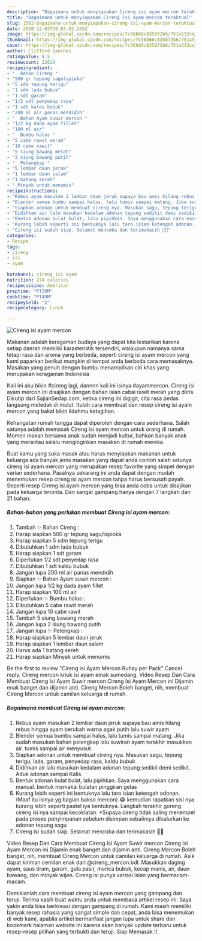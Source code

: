 ```yaml
---
description: "Bagaimana untuk menyiapakan Cireng isi ayam mercon teraktual"
title: "Bagaimana untuk menyiapakan Cireng isi ayam mercon teraktual"
slug: 1582-bagaimana-untuk-menyiapakan-cireng-isi-ayam-mercon-teraktual
date: 2020-12-03T19:03:52.245Z
image: https://img-global.cpcdn.com/recipes/7c56b66c835872b6/751x532cq70/cireng-isi-ayam-mercon-foto-resep-utama.jpg
thumbnail: https://img-global.cpcdn.com/recipes/7c56b66c835872b6/751x532cq70/cireng-isi-ayam-mercon-foto-resep-utama.jpg
cover: https://img-global.cpcdn.com/recipes/7c56b66c835872b6/751x532cq70/cireng-isi-ayam-mercon-foto-resep-utama.jpg
author: Clifford Sanchez
ratingvalue: 4.5
reviewcount: 22619
recipeingredient:
- "  Bahan Cireng "
- "500 gr tepung sagutapioka"
- "5 sdm tepung terigu"
- "1 sdm lada bubuk"
- "1 sdt garam"
- "1/2 sdt penyedap rasa"
- "1 sdt kaldu bubuk"
- "200 ml air panas mendidih"
- "  Bahan Ayam suwir mercon "
- "1/2 kg dada ayam fillet"
- "100 ml air"
- "  Bumbu halus "
- "5 cabe rawit merah"
- "10 cabe rawit"
- "5 siung bawang merah"
- "2 siung bawang putih"
- "  Pelengkap "
- "5 lembar daun jeruk"
- "1 lembar daun salam"
- "1 batang sereh"
- " Minyak untuk menumis"
recipeinstructions:
- "Rebus ayam masukan 2 lembar daun jeruk supaya bau amis hilang rebus hingga ayam berubah warna agak putih lalu suwir ayam"
- "Blender semua bumbu sampai halus, lalu tumis sampai matang. Jika sudah masukan bahan pelengkap lalu suwiran ayam terakhir masukkan air. tumis sampai air menyusut."
- "Siapkan adonan untuk membuat cireng nya. Masukan sagu, tepung terigu, lada, garam, penyedap rasa, kaldu bubuk"
- "Didihkan air lalu masukan kedalam adonan tepung sedikit demi sedikit. Aduk adonan sampai Kalis."
- "Bentuk adonan bulat bulat, lalu pipihkan. Saya menggunakan cara manual. bentuk memakai bulatan pinggiran gelas"
- "Kurang lebih seperti ini bentuknya lalu taro isian ketengah adonan. (Maaf itu isinya yg bagian bakso mercon) 😂 kemudian rapatkan sisi nya kurang lebih seperti pastel iya bentuknya. Langkah terakhir goreng cireng isi nya sampai kecoklatan. *Supaya cireng tidak saling menempel pada proses penyimpanan sebelum disimpan sebaiknya dibalurkan ke adonan tepung sagu"
- "Cireng isi sudah siap. Selamat mencoba dan terimakasih 🌹👋"
categories:
- Recipe
tags:
- cireng
- isi
- ayam

katakunci: cireng isi ayam 
nutrition: 274 calories
recipecuisine: American
preptime: "PT30M"
cooktime: "PT49M"
recipeyield: "2"
recipecategory: Lunch

---
```



![Cireng isi ayam mercon](https://img-global.cpcdn.com/recipes/7c56b66c835872b6/751x532cq70/cireng-isi-ayam-mercon-foto-resep-utama.jpg)

Makanan adalah keragaman budaya yang dapat kita lestarikan karena setiap daerah memiliki karasteristik tersendiri, walaupun namanya sama tetapi rasa dan aroma yang berbeda, seperti cireng isi ayam mercon yang kami paparkan berikut mungkin di tempat anda berbeda cara memasaknya. Masakan yang penuh dengan bumbu menampilkan ciri khas yang merupakan keragaman Indonesia

Kali ini aku bikin #cireng lagi, dannnn kali ini isinya #ayammercon. Cireng isi ayam mercon ini disajikan dengan bahan isian cabai rawit merah yang diiris. Dikutip dari SajianSedap.com, ketika cireng ini digigit, cita rasa pedas langsung meledak di mulut. Itulah cara membuat dan resep cireng isi ayam mercon yang bakal bikin lidahmu ketagihan.

Kehangatan rumah tangga dapat diperoleh dengan cara sederhana. Salah satunya adalah memasak Cireng isi ayam mercon untuk orang di rumah. Momen makan bersama anak sudah menjadi kultur, bahkan banyak anak yang merantau selalu menginginkan masakan di rumah mereka.

Buat kamu yang suka masak atau harus menyiapkan makanan untuk keluarga ada banyak jenis masakan yang dapat anda contoh salah satunya cireng isi ayam mercon yang merupakan resep favorite yang simpel dengan varian sederhana. Pasalnya sekarang ini anda dapat dengan mudah menemukan resep cireng isi ayam mercon tanpa harus bersusah payah.
Seperti resep Cireng isi ayam mercon yang bisa anda coba untuk disajikan pada keluarga tercinta. Dan sangat gampang hanya dengan 7 langkah dan 21 bahan.


<!--inarticleads1-->

##### Bahan-bahan yang perlukan membuat Cireng isi ayam mercon:

1. Tambah  ✨ Bahan Cireng :
1. Harap siapkan 500 gr tepung sagu/tapioka
1. Harap siapkan 5 sdm tepung terigu
1. Dibutuhkan 1 sdm lada bubuk
1. Harap siapkan 1 sdt garam
1. Diperlukan 1/2 sdt penyedap rasa
1. Dibutuhkan 1 sdt kaldu bubuk
1. Jangan lupa 200 ml air panas mendidih
1. Siapkan  ✨ Bahan Ayam suwir mercon :
1. Jangan lupa 1/2 kg dada ayam fillet
1. Harap siapkan 100 ml air
1. Diperlukan  ✨ Bumbu halus :
1. Dibutuhkan 5 cabe rawit merah
1. Jangan lupa 10 cabe rawit
1. Tambah 5 siung bawang merah
1. Jangan lupa 2 siung bawang putih
1. Jangan lupa  ✨ Pelengkap :
1. Harap siapkan 5 lembar daun jeruk
1. Harap siapkan 1 lembar daun salam
1. Harus ada 1 batang sereh
1. Harap siapkan  Minyak untuk menumis


Be the first to review &#34;Cireng isi Ayam Mercon Ruhay per Pack&#34; Cancel reply. Cireng mercon kriuk isi ayam emak sumedang. Video Resep Dan Cara Membuat Cireng Isi Ayam Suwir mercon Cireng Isi Ayam Mercon ini Dijamin enak banget dan dijamin anti. Cireng Mercon Boleh banget, nih, membuat Cireng Mercon untuk camilan keluarga di rumah. 

<!--inarticleads2-->

##### Bagaimana membuat  Cireng isi ayam mercon:

1. Rebus ayam masukan 2 lembar daun jeruk supaya bau amis hilang rebus hingga ayam berubah warna agak putih lalu suwir ayam
1. Blender semua bumbu sampai halus, lalu tumis sampai matang. Jika sudah masukan bahan pelengkap lalu suwiran ayam terakhir masukkan air. tumis sampai air menyusut.
1. Siapkan adonan untuk membuat cireng nya. Masukan sagu, tepung terigu, lada, garam, penyedap rasa, kaldu bubuk
1. Didihkan air lalu masukan kedalam adonan tepung sedikit demi sedikit. Aduk adonan sampai Kalis.
1. Bentuk adonan bulat bulat, lalu pipihkan. Saya menggunakan cara manual. bentuk memakai bulatan pinggiran gelas
1. Kurang lebih seperti ini bentuknya lalu taro isian ketengah adonan. (Maaf itu isinya yg bagian bakso mercon) 😂 kemudian rapatkan sisi nya kurang lebih seperti pastel iya bentuknya. Langkah terakhir goreng cireng isi nya sampai kecoklatan. *Supaya cireng tidak saling menempel pada proses penyimpanan sebelum disimpan sebaiknya dibalurkan ke adonan tepung sagu
1. Cireng isi sudah siap. Selamat mencoba dan terimakasih 🌹👋


Video Resep Dan Cara Membuat Cireng Isi Ayam Suwir mercon Cireng Isi Ayam Mercon ini Dijamin enak banget dan dijamin anti. Cireng Mercon Boleh banget, nih, membuat Cireng Mercon untuk camilan keluarga di rumah. Asik dapat kiriman cemilan enak dari @cireng_mercon.bdl. Masukkan daging ayam, saus tiram, garam, gula pasir, merica bubuk, kecap manis, air, daun bawang, dan minyak wijen. Cireng isi punya variasi isian yang bermacam-macam. 

Demikianlah cara membuat cireng isi ayam mercon yang gampang dan teruji. Terima kasih buat waktu anda untuk membaca artikel resep ini. Saya yakin anda bisa berkreasi dengan gampang di rumah. Kami masih memiliki banyak resep rahasia yang sangat simple dan cepat, anda bisa menemukan di web kami, apabila artikel bermanfaat jangan lupa untuk share dan bookmark halaman website ini karena akan banyak update terbaru untuk resep-resep pilihan yang terbukti dan teruji. Siap Memasak !!. 
